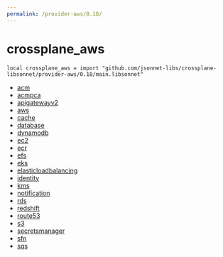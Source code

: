 ```yaml
---
permalink: /provider-aws/0.18/
---
```


# crossplane_aws

```jsonnet
local crossplane_aws = import "github.com/jsonnet-libs/crossplane-libsonnet/provider-aws/0.18/main.libsonnet"
```



* [acm](acm/index.md)
* [acmpca](acmpca/index.md)
* [apigatewayv2](apigatewayv2/index.md)
* [aws](aws/index.md)
* [cache](cache/index.md)
* [database](database/index.md)
* [dynamodb](dynamodb/index.md)
* [ec2](ec2/index.md)
* [ecr](ecr/index.md)
* [efs](efs/index.md)
* [eks](eks/index.md)
* [elasticloadbalancing](elasticloadbalancing/index.md)
* [identity](identity/index.md)
* [kms](kms/index.md)
* [notification](notification/index.md)
* [rds](rds/index.md)
* [redshift](redshift/index.md)
* [route53](route53/index.md)
* [s3](s3/index.md)
* [secretsmanager](secretsmanager/index.md)
* [sfn](sfn/index.md)
* [sqs](sqs/index.md)